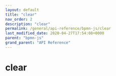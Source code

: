 ```yaml
---
layout: default
title: "clear"
nav_order: 2
description: "clear"
permalink: /general/api-reference/bpmn-js/clear
last_modified_date: 2020-04-27T17:54:08+0000
parent: "bpmn-js"
grand_parent: "API Reference"
---
```


# clear
